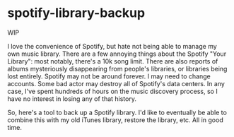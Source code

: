# spotify-library-backup

WIP

I love the convenience of Spotify, but hate not being able to manage my own music library. There are a few annoying things about the Spotify "Your Library": most notably, there's a 10k song limit. There are also reports of albums mysteriously disappearing from people's libraries, or libraries being lost entirely. Spotify may not be around forever. I may need to change accounts. Some bad actor may destroy all of Spotify's data centers. In any case, I've spent hundreds of hours on the music discovery process, so I have no interest in losing any of that history.

So, here's a tool to back up a Spotify library. I'd like to eventually be able to combine this with my old iTunes library, restore the library, etc. All in good time.
